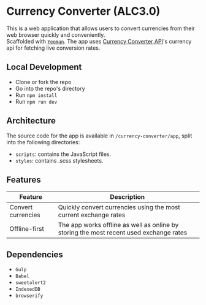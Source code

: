 # Currency Converter (ALC3.0)

  This is a web application that allows users to convert currencies from their web browser quickly and conveniently.  
  Scaffolded with [`Yeoman`](https://github.com/yeoman/generator-webapp).
  The app uses [Currency Converter API](https://www.currencyconverterapi.com/)'s currency api for fetching live conversion rates.
  
## Local Development

  - Clone or fork the repo
  - Go into the repo's directory
  - Run `npm install`
  - Run `npm run dev`

## Architecture

  The source code for the app is available in `/currency-converter/app`, split into the following directories:

  - `scripts`: contains the JavaScript files.  
  - `styles`: contains .scss stylesheets.

## Features

  | Feature | Description |
  | ------- | ----------- |
  | Convert currencies | Quickly convert currencies using the most current exchange rates |
  | Offline-first | The app works offline as well as online by storing the most recent used exchange rates |

## Dependencies

  - `Gulp`  
  - `Babel`  
  - `sweetalert2`  
  - `IndexedDB`  
  - `browserify`  
